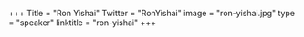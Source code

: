 +++
Title = "Ron Yishai"
Twitter = "RonYishai"
image = "ron-yishai.jpg"
type = "speaker"
linktitle = "ron-yishai"
+++
